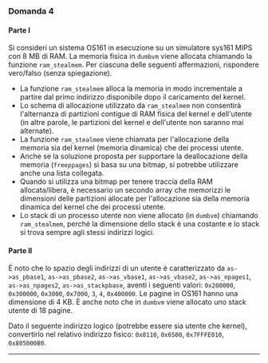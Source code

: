 ### Domanda 4

#### Parte I
Si consideri un sistema OS161 in esecuzione su un simulatore sys161 MIPS con 8 MB di RAM.
La memoria fisica in `dumbvm` viene allocata chiamando la funzione `ram_stealmem`. Per ciascuna delle seguenti affermazioni, rispondere vero/falso (senza spiegazione).

* La funzione `ram_stealmem` alloca la memoria in modo incrementale a partire dal primo indirizzo disponibile dopo il caricamento del kernel.
* Lo schema di allocazione utilizzato da `ram_stealmem` non consentirà l'alternanza di partizioni contigue di RAM fisica del kernel e dell'utente (in altre parole, le partizioni del kernel e dell'utente non saranno mai alternate).
* La funzione `ram_stealmem` viene chiamata per l'allocazione della memoria sia del kernel (memoria dinamica) che dei processi utente.
* Anche se la soluzione proposta per supportare la deallocazione della memoria (`freeppages`) si basa su una bitmap, si potrebbe utilizzare anche una lista collegata.
* Quando si utilizza una bitmap per tenere traccia della RAM allocata/libera, è necessario un secondo array che memorizzi le dimensioni delle partizioni allocate per l'allocazione sia della memoria dinamica del kernel che dei processi utente.
* Lo stack di un processo utente non viene allocato (in `dumbvm`) chiamando `ram_stealmem`, perché la dimensione dello stack è una costante e lo stack si trova sempre agli stessi indirizzi logici.

#### Parte II

È noto che lo spazio degli indirizzi di un utente è caratterizzato da `as->as_pbase1`, `as->as_pbase2`, `as->as_vbase1`, `as->as_vbase2`, `as->as_npages1`, `as->as_npages2`, `as->as_stackpbase`, aventi i seguenti valori: `0x200000`, `0x300000`, `0x3000`, `0x7000`, `3`, `4`, `0x400000`. Le pagine in OS161 hanno una dimensione di 4 KB. È anche noto che in `dumbvm` viene allocato uno stack utente di 18 pagine.

Dato il seguente indirizzo logico (potrebbe essere sia utente che kernel), convertirlo nel relativo indirizzo fisico: `0x8110`, `0x6500`, `0x7FFFE010`, `0x805000B0`.

---